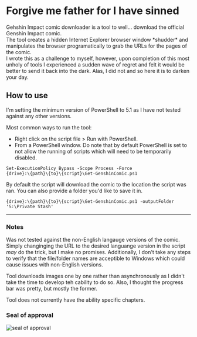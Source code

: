 # Forgive me father for I have sinned  
Gehshin Impact comic downloader is a tool to well... download the official Genshin Impact comic.  
The tool creates a hidden Internet Explorer browser window \*shudder\* and manipulates the browser programatically to grab the URLs for the pages of the comic.  
I wrote this as a challenge to myself, however, upon completion of this most unholy of tools I experienced a sudden wave of regret and felt it would be better to send it back into the dark. Alas, I did not and so here it is to darken your day.  

## How to use  
I'm setting the minimum version of PowerShell to 5.1 as I have not tested against any other versions.  

Most common ways to run the tool:  
 - Right click on the script file > Run with PowerShell.  
 - From a PowerShell window. Do note that by default PowerShell is set to not allow the running of scripts which will need to be temporarily disabled.  
```
Set-ExecutionPolicy Bypass -Scope Process -Force
{drive}:\{path}\{to}\{script}\Get-GenshinComic.ps1
```

By default the script will download the comic to the location the script was ran. You can also provide a folder you'd like to save it in.
```
{drive}:\{path}\{to}\{script}\Get-GenshinComic.ps1 -outputFolder 'S:\Private Stash'
```
---
### Notes  
Was not tested against the non-English langauge versions of the comic. Simply changinging the URL to the desired languange version in the script *may* do the trick, but I make no promises. Additionally, I don't take any steps to verify that the file/folder names are acceptible to Windows which could cause issues with non-English versions.  

Tool downloads images one by one rather than asynchronously as I didn't take the time to develop teh cability to do so. Also, I thought the progress bar was pretty, but mostly the former.  

Tool does not currently have the ability specific chapters.  

### Seal of approval  
![seal of approval](https://i.imgur.com/SkCMOti.png)

